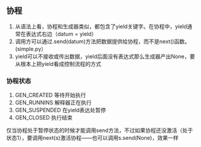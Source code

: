 ## 协程
1. 从语法上看，协程和生成器类似，都包含了yield关键字。在协程中，yield通常在表达式右边（datum = yield）
2. 调用方可以通过.send(datum)方法把数据提供给协程，而不是next()函数。(simple.py）
3. yield可以不接收或传出数据，yield后面没有表达式那么生成器产出None，要从根本上把yield看成控制流程的方式

### 协程状态
1. GEN_CREATED 等待开始执行
2. GEN_RUNNINS 解释器正在执行
3. GEN_SUSPENDED 在yield表达处暂停
4. GEN_CLOSED 执行结束

仅当协程处于暂停状态的时候才能调用send方法，不过如果协程还没激活（处于状态1），要调用next(s)激活协程——也可以调用s.send(None)，效果一样

